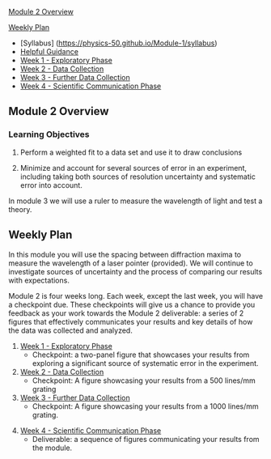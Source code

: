 [Module 2 Overview](#module-2-overview)

[Weekly Plan](#weekly-plan)

+ [Syllabus] (https://physics-50.github.io/Module-1/syllabus)
+ [Helpful Guidance](https://physics-50.github.io/Module-1/helpful-guidance)
+ [Week 1 - Exploratory Phase](week1)
+ [Week 2 - Data Collection](week2)
+ [Week 3 - Further Data Collection](week3)
+ [Week 4 - Scientific Communication Phase](week4)


## Module 2 Overview 

### Learning Objectives

1. Perform a weighted fit to a data set and use it to draw conclusions

2. Minimize and account for several sources of error in an experiment, including taking both sources of resolution uncertainty and systematic error into account.

In module 3 we will use a ruler to measure the wavelength of light and test a theory.

## Weekly Plan

In this module you will use the spacing between diffraction maxima to measure the wavelength of a laser pointer (provided). We will continue to investigate sources of uncertainty and the process of comparing our results with expectations. 

Module 2 is four weeks long. Each week, except the last week, you will have a checkpoint due. These checkpoints will give us a chance to provide you feedback as your work towards the Module 2 deliverable: a series of 2 figures that effectively communicates your results and key details of how the data was collected and analyzed. 

1. [Week 1 - Exploratory Phase](week1)
    - Checkpoint: a two-panel figure that showcases your results from exploring a significant source of systematic error in the experiment.
2. [Week 2 - Data Collection](week2)
    - Checkpoint: A figure showcasing your results from a 500 lines/mm grating
3. [Week 3 - Further Data Collection](week3)
    - Checkpoint: A figure showcasing your results from a 1000 lines/mm grating.

    
<!-- 
Checkpoint: A figure that allows comparison of your results from the 500 lines/mm and 1000 lines/mm gratings.-->

4. [Week 4 - Scientific Communication Phase](week4)
    - Deliverable: a sequence of figures communicating your results from the module.